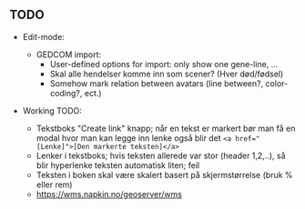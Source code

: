 ## TODO

- Edit-mode:
	* GEDCOM import:
		- User-defined options for import: only show one gene-line, ...
		- Skal alle hendelser komme inn som scener? (Hver død/fødsel)
		- Somehow mark relation between avatars (line between?, color-coding?, ect.)


- Working TODO:
	* Tekstboks "Create link" knapp; når en tekst er markert bør man få en modal hvor man kan legge inn lenke også blir det `<a href="[Lenke]">[Den markerte teksten]</a>`
	* Lenker i tekstboks; hvis teksten allerede var stor (header 1,2,..), så blir hyperlenke teksten automatisk liten; feil
	* Teksten i boken skal være skalert basert på skjermstørrelse (bruk % eller rem)
	* https://wms.napkin.no/geoserver/wms
